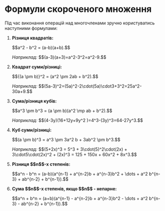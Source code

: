 # Формули скороченого множення

<p>Під час виконання операцій над многочленами зручно користуватись наступними формулами:</p>
<ol>
<li><p><b>Різниця квадратів:</b></p><p>$$a^2 - b^2 = (a-b)(a+b).$$</p></li>
<div class="space"></div>
   <p><i>Наприклад:</i> $$(a-3)(a+3)=a^2-3^2=a^2-9.$$</p>
<div class="space"></div>
<li><p><b>Квадрат суми/різниці:</b></p><p>$${(a \pm b)}^2 = (a^2 \pm 2ab + b^2).$$</p></li>
<div class="space"></div>
   <p><i>Наприклад:</i> $$(5a-3)^2=(5a)^2-2\cdot(5a)\cdot3+3^2=25a^2-30a+9.$$</p>
<div class="space"></div>
<li><p><b>Сума/різниця кубів:</b></p><p>$$a^3 \pm b^3 = (a \pm b)(a^2 \mp ab + b^2).$$</p></li>
<div class="space"></div>
   <p><i>Наприклад:</i> $$(4-3y)(16+12y+9y^2 )=4^3-(3y)^3=64-27y^3.$$</p>
<div class="space"></div>
<li><p><b>Куб суми/різниці:</b></p><p>$$(a \pm b)^3 = a^3 \pm 3a^2 b + 3ab^2 \pm b^3.$$</p></li>
<div class="space"></div>
   <p><i>Наприклад:</i> $$(5+2x)^3 = 5^3 + 3\cdot(5)^2\cdot(2x) + 3\cdot5\cdot(2x)^2 + (2x)^3 = 125 + 150x + 60x^2 + 8x^3.$$</p>
<div class="space"></div>
<li><p><b>Різниця $$n$$-х степенів:</b></p><p>$$a^n - b^n = (a-b)(a^{n-1} + a^{n-2}b + a^{n-3}b^2 + \dots + a^2 b^{n-3} + ab^{n-2} + b^{n-1}).$$</p></li>
<li><p><b>Сума $$n$$-х степенів, якщо $$n$$ - непарне:</b></p><p>$$a^n + b^n = (a+b)(a^{n-1} - a^{n-2}b + a^{n-3}b^2 - \dots + a^2 b^{n-3} - ab^{n-2} + b^{n-1}).$$</p></li>
</ol>